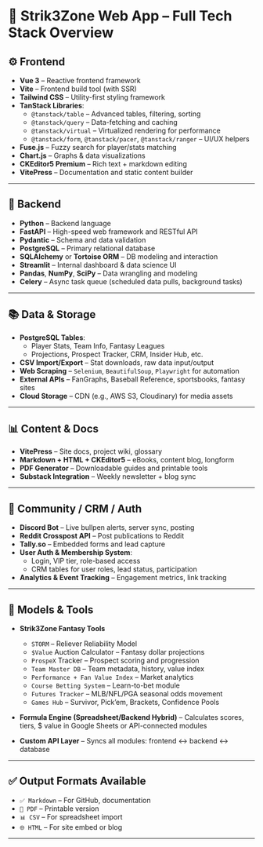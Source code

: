 # 🧱 Strik3Zone Web App – Full Tech Stack Overview

## ⚙️ Frontend

- **Vue 3** – Reactive frontend framework
- **Vite** – Frontend build tool (with SSR)
- **Tailwind CSS** – Utility-first styling framework
- **TanStack Libraries**:
  - `@tanstack/table` – Advanced tables, filtering, sorting
  - `@tanstack/query` – Data-fetching and caching
  - `@tanstack/virtual` – Virtualized rendering for performance
  - `@tanstack/form`, `@tanstack/pacer`, `@tanstack/ranger` – UI/UX helpers
- **Fuse.js** – Fuzzy search for player/stats matching
- **Chart.js** – Graphs & data visualizations
- **CKEditor5 Premium** – Rich text + markdown editing
- **VitePress** – Documentation and static content builder

---

## 🧠 Backend

- **Python** – Backend language
- **FastAPI** – High-speed web framework and RESTful API
- **Pydantic** – Schema and data validation
- **PostgreSQL** – Primary relational database
- **SQLAlchemy** or **Tortoise ORM** – DB modeling and interaction
- **Streamlit** – Internal dashboard & data science UI
- **Pandas**, **NumPy**, **SciPy** – Data wrangling and modeling
- **Celery** – Async task queue (scheduled data pulls, background tasks)

---

## 📚 Data & Storage

- **PostgreSQL Tables**:
  - Player Stats, Team Info, Fantasy Leagues
  - Projections, Prospect Tracker, CRM, Insider Hub, etc.
- **CSV Import/Export** – Stat downloads, raw data input/output
- **Web Scraping** – `Selenium`, `BeautifulSoup`, `Playwright` for automation
- **External APIs** – FanGraphs, Baseball Reference, sportsbooks, fantasy sites
- **Cloud Storage** – CDN (e.g., AWS S3, Cloudinary) for media assets

---

## 📊 Content & Docs

- **VitePress** – Site docs, project wiki, glossary
- **Markdown + HTML + CKEditor5** – eBooks, content blog, longform
- **PDF Generator** – Downloadable guides and printable tools
- **Substack Integration** – Weekly newsletter + blog sync

---

## 👥 Community / CRM / Auth

- **Discord Bot** – Live bullpen alerts, server sync, posting
- **Reddit Crosspost API** – Post publications to Reddit
- **Tally.so** – Embedded forms and lead capture
- **User Auth & Membership System**:
  - Login, VIP tier, role-based access
  - CRM tables for user roles, lead status, participation
- **Analytics & Event Tracking** – Engagement metrics, link tracking

---

## 🧪 Models & Tools

- **Strik3Zone Fantasy Tools**
  - `STORM` – Reliever Reliability Model
  - `$Value` Auction Calculator – Fantasy dollar projections
  - `ProspeX` Tracker – Prospect scoring and progression
  - `Team Master DB` – Team metadata, history, value index
  - `Performance + Fan Value Index` – Market analytics
  - `Course Betting System` – Learn-to-bet module
  - `Futures Tracker` – MLB/NFL/PGA seasonal odds movement
  - `Games Hub` – Survivor, Pick’em, Brackets, Confidence Pools

- **Formula Engine (Spreadsheet/Backend Hybrid)** – 
  Calculates scores, tiers, $ value in Google Sheets or API-connected modules

- **Custom API Layer** – Syncs all modules: frontend ↔ backend ↔ database

---

## ✅ Output Formats Available

- `✅ Markdown` – For GitHub, documentation
- `📄 PDF` – Printable version
- `📊 CSV` – For spreadsheet import
- `🌐 HTML` – For site embed or blog

---
